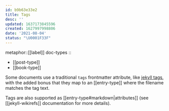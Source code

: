 ```yaml
---
id: b9b63e33e2
title: Tags
desc: ''
updated: 1637173845596
created: 1627997998806
date: '2021-08-04'
status: "\U0001F33F"
---
```


metaphor::[[label]]
doc-types :: 
- [[post-type]]
- [[book-type]]


Some documents use a traditional `tags` frontmatter attribute, like [jekyll tags](https://jekyllrb.com/docs/plugins/tags/), with the added bonus that they map to an [[entry-type]] where the filename matches the tag text.

Tags are also supported as [[entry-type#markdown|attributes]] (see [[jekyll-wikirefs]] documentation for more details).
